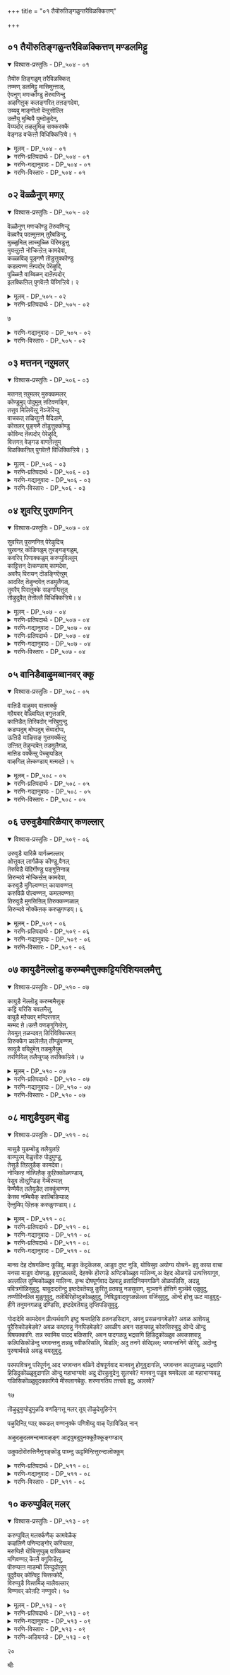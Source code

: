 +++
title = "०१ तैयॊरुतिङ्गळुन्तरैविळक्कित्तण्"

+++


## ०१ तैयॊरुतिङ्गळुन्तरैविळक्कित्तण् मण्डलमिट्टु

<details open><summary>विश्वास-प्रस्तुतिः - DP_५०४ - ०१</summary>

तैयॊरु तिङ्गळुम् तरैविळक्कित्  
तण्मण् डलमिट्टु मासिमुऩ्ऩाळ्,  
ऐयनुण् मणऱ्कॊण्डु तॆरुवणिन्दु  
अऴगिऩुक् कलङ्गरित् तऩङ्गदेवा,  
उय्यवु माङ्गॊलो वॆऩ्ऱुसॊल्लि  
उऩ्ऩैयु मुम्बियै युम्दॊऴुदेऩ्,  
वॆय्यदोर् तऴलुमिऴ् सक्करक्कै  
वेङ्गड वऱ्कॆऩ्ऩै विधिक्किऱ्ऱिये। १
</details>

<details><summary>मूलम् - DP_५०४ - ०१</summary>

तैयॊरु तिङ्गळुम् तरैविळक्कित्  
तण्मण् डलमिट्टु मासिमुऩ्ऩाळ्,  
ऐयनुण् मणऱ्कॊण्डु तॆरुवणिन्दु  
अऴगिऩुक् कलङ्गरित् तऩङ्गदेवा,  
उय्यवु माङ्गॊलो वॆऩ्ऱुसॊल्लि  
उऩ्ऩैयु मुम्बियै युम्दॊऴुदेऩ्,  
वॆय्यदोर् तऴलुमिऴ् सक्करक्कै  
वेङ्गड वऱ्कॆऩ्ऩै विधिक्किऱ्ऱिये। १
</details>

<details><summary>गरणि-प्रतिपदार्थः - DP_५०४ - ०१</summary>

तै=तै ऎम्ब, ऒरु=ऒन्दु, तिङ्गळुम्=तिङ्गळु पूर्तियागि, तरै=नॆलवन्नु, विळक्कि=शुद्धिमाडि, तण्=तम्पाद मण्डलम्=मण्डलवन्नु, इट्टु=माडि, माशि=माशि तिङ्गळ, मुन्=मॊदल, नाळ्=दिन, ऐय=सॊगसाद, नुण्=नुण्णगिरुव, मणल्=मरळन्नु, कॊण्डु=तॆगॆदुकॊण्डु, तॆरु=बीदियन्नु, अऴहिनुक्कू=अन्दवागिसुवुदक्कागि, अणीन्दु=चॆन्नागि, अलङ्करित्तु=अलङ्करिसि, अनङ्गदेवा=कामदेवने, उय्यवुम्=उज्जीविसुवुदक्कॆ, आम् कोलो=हौदल्लवे, ऎन्ऱु=ऎन्दु, शॊल्लि=हेळिकॊण्डु, उन्नैयुम्=निन्नन्नू, उम्बियैयुम्=तम्मनन्नू, तॊऴुदेन्=नमस्करिसुत्तेनॆ, वॆय्यदु=क्रूरवाद\(तीक्ष्णवाद\), तऴल्=कॆण्डवन्नु, उमिऴ्=उगुळुव, ओर्=अद्वितीयवाद, शक्करम्=चक्रायुधद, कै=कैयवनाद, वेङ्गडवऱ् क्कू=वॆङ्कटाचलपतिगॆ, ऎन्नै=नन्नन्नु, विदिक्किट्रे=निश्चयिसलारॆया?
</details>

<details><summary>गरणि-गद्यानुवादः - DP_५०४ - ०१</summary>

तै तिङ्गळु पूर्तियागि नॆलवन्नु शुद्धिपडिसि, तम्पाद मण्डलवन्नु माडि माशि तिङ्गळ मॊदलदिन सॊगसाद नुण्णनॆय मरळन्नु उपयोगिसि, बीदियन्नु अन्दवागिसुवुदक्कागि चॆन्नागि अलङ्करिसुवुदु कामदेवने, उज्जीविसुवुदक्कॆ हौदल्लवे? ऎन्दु हेळिकॊण्डु निन्नन्नू निन्न तम्मनन्नू नमस्करिसुत्तिद्देवॆ. तीक्ष्णवाद कॆण्डवन्नुगुळुव अद्वितीयवाद चक्रायुधद कैयवनाद वॆङ्कटाचलपतिगॆ नन्नन्नु गॊत्तुमाडलारॆया?\(१\)
</details>

<details><summary>गरणि-विस्तारः - DP_५०४ - ०१</summary>

तमिळरु वर्षद हन्नॆरडु तिङ्गळुगळन्नु सौरमानद रीतियल्लि लॆक्क माडुत्तारॆ. सौरमान ऎन्दरॆ सूर्यन गतियन्नु अनुसरिसि ऎणिकॆ माडुवुदु.

५

सूर्यनु ऒन्दु नक्षत्रद जॊतॆयल्लि ऒन्दु दिन उदयिसुत्तानॆ, ऎन्नोण. सूर्यन गतिगू नक्षत्रद गतिगू व्यत्यासविदॆ. मरुदिन, आ नक्षत्रवु सूर्यनिगिन्तलू नाल्कुनिमिषगळु बेगले उदयिसुत्तदॆ. हीगॆ, सूर्यनु चलिसुव मूवत्तु दिनगळल्लि ऎरडु नक्षत्रगळु सूर्यनन्नु बिट्टु मुन्दक्कॆ होगिरुत्तवॆ. अल्लदॆ, मूरनॆय नक्षत्रद ऒन्दुपाद \(ऎन्दरॆ अदु सूर्यनन्नु अतिक्रमिसुव ऒट्टु कालद नाल्कनॆय ऒन्दु भाग\) सूर्यनिगिन्तलू मुन्दक्कॆ चलिसिरुत्तदॆ. ज्योति श्शास्त्रद रीतियल्लि अश्विनि, भरणि मुन्ताद इप्पत्तेळु नक्षत्रगळु चलिसुव ऒट्टुकाल ऒन्दु वर्षवागुत्तदॆ. इदु सूर्यन गतियल्लि हन्नॆरडु तिङ्गळु. ऒन्दु उदाहरणॆयन्नु तॆगॆदुकॊळ्ळोण. ऒन्दु दिन सूर्यनू अश्विनी नक्षत्रवू जॊतॆजॊतॆयल्लि हुट्टुत्तवॆ. अदन्नु मेष सङ्क्रमण ऎन्नुत्तारॆ. अन्दिनिन्द मूवत्तु दिनगळ बळिक नोडिदरॆ, अश्विनि,भरणि नक्षत्रगळु सूर्यनन्नु दाटि होगिरुत्तवॆ; ऎन्दरॆ, सूर्यनिगिन्त मुञ्चॆये उदयिसिबिडुत्तवॆ. कृत्तिकानक्षत्रदल्लू ऒन्दु पाददष्टु काल कळॆदुहोगिरुत्तदॆ. इष्टू मेषमास. अदर मरुदिन सूर्यनू कृत्तिका नक्षत्रद ऎरडनॆय पादवू जॊतॆजॊतॆयागि हुट्टुत्तवॆ. अदु वृषभसङ्क्रमण. हीगॆ, हन्नॆरडु सौर सङ्क्रमणगळन्नू, तिङ्गळुगळन्नू लॆक्कमाडि पञ्चाङ्गदल्लि बरॆदिरुत्तारॆ. सौरमानद तिङ्गळुगळु मेष,वृषभ, मिथुन,कर्काटक, सिंह,कन्या,तुला, वॄश्विक, धनुस्सु, मकर,कुम्भ, मीन. ऒन्दॊन्दर मॊदलनॆय दिनदल्लि सङ्क्रमण.

चन्द्रन गतियन्नु अनुसरिसि चन्द्रमानद हन्नॆरडु तिङ्गळन्नु लॆक्क माडुत्तारॆ. ऒन्दु अमावास्यॆयिन्द मत्तॊन्दु अमावास्यॆय नडुवण काल\(पाड्यदिन्द अमावास्यॆ पूर्ति\) वन्नु ऒन्दु चान्द्रमान तिङ्गळु ऎन्नुत्तारॆ. तमिळरु गणिसुव सौरमानद तिङ्गळुगळ मत्तु चान्द्रमानद तिङ्गळुगळ हॆसरुगळन्नु इल्लि कॊट्टिदॆ- चित्तिरै-चैत्र, वैगाशि-वाशाख, आनि-ज्येष्ट्ःअ, आडि-आषाढ, आवणि-श्रावणि, पुरट्टाशि-भाद्रपद, ऐप्पिशि-आश्वयुज, कार्तिहै-कार्तिक, मार्हऴि-मार्गशिर, तै-पुष्य, माशि-माघ, पङ्गुनि-फाल्गुण. चान्द्रमानद तिङ्गळु मूवत्तु दिनगळिगिन्त कडिमॆ. हीगॆ, चान्द्रमान सौरमानक्कॆ व्यत्यास बरुत्तदॆ. मूरुवर्षक्कॆ ऒन्दु सल बरुव चान्द्रमानद अधिकमासदिन्द ऎरडन्नू सरिसममाडिकॊळ्ळुत्तारॆ. याव चान्द्रमानद तिङ्गळल्लि सङ्क्रमण बरुवदिल्लवो अदे अधिकमास.

मार्हऴि मासदल्लि पूर्तियागि, गोदादेवियू अवळ गॆळतियरू सेरि कृष्णव्रतवन्नु आचरिसिदरु. कृष्णनन्नु पतियागि पडॆयबेकु ऎम्ब अवळ कोरिकॆ ईडेरलिल्ल. तानु बेरॆ एनु माडिदरॆ, तनगॆ तन्न मनोरथ कैगूडुवुदु ऎन्दु योचिसिदळु. मनस्सिगॆ हॊळॆयितु कामदेवनन्नु ऒलिसिकॊण्डरॆ अदु साध्य ऎन्दु. कामदेवनु बेर्पट्टिरुव सतिपतियरन्नु ऒन्दुगूडिसुअनु. अवनन्नु ऒलिसिकॊळ्ळुवुदक्कागि, तै मासवॆल्ल

६

मनॆय अङ्गळवन्नु चॊक्कटवागि गुडिसि, सारिसि, ऒन्दु दुण्डनॆय गद्दुगॆयन्नु सिद्धपडिसि, आकर्षकवागि ऒळ्ळॆय रङ्गोलियन्नु इट्टु, सेवॆ माडि तन्न इष्टार्थवन्नु पूअरैसॆन्दु कामदेवनन्नु प्रार्थिसुत्ताळॆ- कामदेवने, निनगू निन्न तम्मनिगू तै तिङ्गळु पूर्तियागि श्रद्धॆयिन्द सेवॆ माडिद्देनॆ. नीनु प्रसन्ननागलारॆया? नन्न प्राणकान्तनाद वॆङ्कटाचलपतिगॆ नन्नन्नु निश्चयिसलारॆया?

“निन्नन्नू, निन्न तम्मनन्नू”-ऎम्बुदरल्लि कामदेवनिगॆ तम्मनागि अवनन्नु ऎडॆबिडदॆ, कामदेवन सत्कार्यगळल्लि ईडुपडुववनु यारिरबहुदु ऎम्बुदु स्वल्प सन्दिग्धवागिदॆ. महनीयरॊब्बर विवरणॆयन्तॆ “कामन तम्म शाम” ऎन्दिदॆ. श्रीकृष्णनिगॆ ऎण्टु मन्दि पट्टमहिषियरु. हिरियवळाद रुक्मिणियल्लि जनिसिदवनु प्रद्युम्ननॆम्बवनु. महेश्वरन फालनेत्रदिन्द भस्मवागि “अनङ्ग”नागिद्द कामदेवनु, प्रद्युम्ननागि जनिसिदनु ऎम्ब विवरणॆ इदॆ. कृष्णन मत्तॊब्ब पट्टमहिषियाद जाम्बवतियल्लि जनिसिदवनु साम्बनु. “इवनन्नु “शाम” ऎन्नबहुदु अथवा बेरॆ एनादरू विवरणॆयिदॆये ऎन्दु कण्डुकॊळ्ळुवुदु ऒळितु ऎन्निसुत्तदॆ.
</details>

## ०२ वॆळ्ळैनुण् मणऱ्

<details open><summary>विश्वास-प्रस्तुतिः - DP_५०५ - ०२</summary>

वॆळ्ळैनुण् मणऱ्कॊण्डु तॆरुवणिन्दु  
वॆळ्वरैप् पदऩ्मुऩ्ऩम् तुऱैबडिन्दु,  
मुळ्ळुमिल् लाच्चुळ्ळि यॆरिमडुत्तु  
मुयऩ्ऱुऩ्ऩै नोऱ्किऩ्ऱेऩ् कामदेवा,  
कळ्ळविऴ् पूङ्गणै तॊडुत्तुक्कॊण्डु  
कडल्वण्ण ऩॆऩ्पदोर् पेरॆऴुदि,  
पुळ्ळिऩै वाय्बिळन् दाऩॆऩ्पदोर्  
इलक्किऩिल् पुगवॆऩ्ऩै यॆय्गिऱ्ऱिये। २
</details>

<details><summary>मूलम् - DP_५०५ - ०२</summary>

वॆळ्ळैनुण् मणऱ्कॊण्डु तॆरुवणिन्दु  
वॆळ्वरैप् पदऩ्मुऩ्ऩम् तुऱैबडिन्दु,  
मुळ्ळुमिल् लाच्चुळ्ळि यॆरिमडुत्तु  
मुयऩ्ऱुऩ्ऩै नोऱ्किऩ्ऱेऩ् कामदेवा,  
कळ्ळविऴ् पूङ्गणै तॊडुत्तुक्कॊण्डु  
कडल्वण्ण ऩॆऩ्पदोर् पेरॆऴुदि,  
पुळ्ळिऩै वाय्बिळन् दाऩॆऩ्पदोर्  
इलक्किऩिल् पुगवॆऩ्ऩै यॆय्गिऱ्ऱिये। २
</details>

<details><summary>गरणि-प्रतिपदार्थः - DP_५०५ - ०२</summary>

वॆळ्ळै=बॆळ्ळगिरुव, नुण्=नुण्णगिरुव, मणल्=मरळन्नु, कॊण्डु=तॆगॆदुकॊण्डु, तॆरु=बीदियन्नु \(अङ्गळवन्नु\) अणिन्दु=अलङ्करिसि, वॆळ् वरैप्पदन्=पूर्वदिगन्तदल्लि बॆळकु काणुवुदक्कॆ, मुन्नम्=मुञ्चॆये, तुऱै=तॊरॆयल्लि, पडिन्दु=मुळुगि, मुळ्ळुम्=मुळ्ळु मॊदलाद याव कण्टकवू, इल्ला=इल्लद, शुळ्ळि=सौदॆय सण्ण् अतुण्डुगळन्नु, ऎरिमडित्तु=उरिसि, मुयन्ऱु=इतर प्रयत्नगळन्नु नडसि

उन्नै=निन्न, नोऱ् किन्ऱेन्=उपासनॆयन्नु\(व्रतवन्नु\)माडुत्तेनॆ, कामदेवा=कामदेवने, कळ्=मधुवन्नु, अविऴ्=सुरिसुत्तिरुव, पू=हूविन, कणै=बाणगळन्नु, तॊडुत्तु क्कॊण्डु=बिल्लिगॆ एरिसिकॊण्डु, कडल् वण्णन्=कडल् वण्ण\(कृष्ण\)ऎन्पदु=ऎम्ब, ओर्=ऒन्दु, पेर्-हॆसरन्नु, ऎऴुदि=\(अदर मेलॆ\) बरॆदु, पुळ्ळिनै=पक्षिय, वाय्=बायन्नु, पिळन्दान्=सीळिदवनु, ऎन्पदु=ऎम्ब, ओर्=ऒन्दु, इलक्किनिल्=गुरियल्लि\(लक्ष्यदल्लि\) पुह=होगिसुवन्तॆ, ऎन्नै=नन्नन्नु, एय् किट्रिये=सेरिसलारॆया?
</details>

७

<details><summary>गरणि-गद्यानुवादः - DP_५०५ - ०२</summary>

कामदेवने, नुण्णगॆ बॆळ्ळगिरुव मरळन्नु तॆगॆदुकॊण्डु बीदि\(अङ्गळ\)यन्नु अलङ्करिसि, पूर्वदिगन्तदल्लि बॆळकु हरियुवुदक्कॆ मुञ्चॆये तॊरॆयल्लि मिन्दु, याव बगॆय कण्टकवू इल्लद सौदॆ पुळ्ळिगळन्नु उरिसि, इतर प्रयत्नगळन्नुनडसि, निन्न उपासनॆयन्नु \(व्रतवन्नु\) माडुत्तेनॆ. मधुवन्नु सूसुत्तिरुव हूविन बाणगळन्नु बिल्लिगॆ एरिसि, “कडल् वण”ऎम्ब ऒन्दु हॆसरन्नु बरॆदु, पक्षिय बायन्नु सीळिदवनु ऎम्ब ऒन्दु गुरियल्लि हॊगिसुवन्तॆ नन्नन्नु सेरिसलारॆया?\(२\)
</details>

<details><summary>गरणि-विस्तारः - DP_५०५ - ०२</summary>

मार्गशिर मासदल्लि कृष्णव्रतवन्नु कन्यॆयरॆल्ल ऒट्टुगूडि नडसिदरु. ऒडनॆये अदरिन्द फल बरलिल्ल. गोदादेविगादरो कृष्णनल्लि व्यामोह हेळतीरदष्टु\! ऎन्दिगॆ तानु अवनन्नु सेरुवॆनो ऎष्टु बेग अवनवळागुवॆनो ऎम्ब आतुर अवळिगॆ. अदक्कागि योचिसिदळु. मनस्सिगॆ बन्तु, कामदेवनन्नु ऒलिसिकॊण्डरॆ, अवनु तन्न नल्ल\(कृष्ण\)नल्लि कामप्रचोदनॆगॊळिसि, तन्नन्नु मदुवॆयागुवन्तॆ माडुवनु ऎन्दु. आद्दरिन्द, पुष्यमासवॆल्ल कामदेवन उपासनॆ माडिदळु. अङ्गळवन्नु चॊक्कटवागि गुडिसि,सारिसि, मण्डल माडि,अन्दवागि रङ्गोलियिट्टु, बॆळकु हरियुवुदक्कॆ मुञ्चॆये तॊरॆयल्लि मिन्दु निष्ठॆयिन्द समित्तुगळन्नु उरिसि, बॆङ्किमाडि, कामदेवनन्नु आह्वानिसि, अवनु प्रसन्ननागुवन्तॆ उपासनॆ नडसिदळु. इन्नू याव याव रीतियल्लि अवनन्नु तणिसबेको हागॆला प्रयत्निसिदळु.

गोदादेवि कामदेवनन्नु बेडुत्ताळॆ- “कामदेवा, नीनुमधुवन्नु उक्कि हरिसुव निन्न पुष्पबाणवन्नु बिल्लिगॆ एरिसु, ऒन्दु हॆसरन्नु कुरितु अभिमन्त्रिसि, लक्ष्यवन्नु निर्धरिसि बाणवन्नु बिट्टॆयॆन्दरॆ, अदु आ लक्ष्यवन्नु तप्पदॆ प्रवेशिसुवुदु. अवनल्लि कामप्रचोदनॆ आगिये आगुवुदु. नन्नन्नुनिन्न बिल्लिगॆ अम्बन्नागिसु. “कडल् वण्ण”नन्नु सेरबेकु ऎन्दु अभिमन्त्रिसु. “पक्षिय बायन्नु सीळिदवनु” ऎम्ब लक्ष्यक्कॆ गुरियिट्टु हॊडॆदु नन्नन्नु अवनल्लिगॆ सेरिसलारॆया?”

८

भारत नारिय प्राचीन संस्कृतियन्नु इल्लि उदाहरिसलागिदॆ.अवळु तन्न पतिय हॆसरन्नु इतरर मुन्दॆ हेळलु नाचुत्ताळोऎ. सन्दर्भवरितु अदन्नुपरोक्षवागि अर्थगर्भितवागि हेळुत्ताळॆ. हेललेबेकागि बन्दाग देवरन्तॆ मर्यादॆयिन्द अदन्नु सूचिसुत्ताळॆ. गोदादेवि तन्न भाविपतिय हॆसरन्नु कामदेवन मुन्दॆ हेळुवुदन्नु नोडि- “कडल् वण्ण” पक्षिय बायिसीळिदवनु”. मॊदल् अहॆसरु अनुमान तन्दरॆ, ऎरडनॆयदु अदन्नु परिहरिसुवुदु.
</details>

## ०३ मत्तनन् नऱुमलर्

<details open><summary>विश्वास-प्रस्तुतिः - DP_५०६ - ०३</summary>

मत्तनऩ् ऩऱुमलर् मुरुक्कमलर्  
कॊण्डुमुप् पोदुमुऩ् ऩटिवणङ्गि,  
तत्तुव मिलियॆऩ्ऱु नॆञ्जॆरिन्दु  
वाचकत् तऴित्तुऩ्ऩै वैदिडामे,  
कॊत्तलर् पूङ्गणै तॊडुत्तुक्कॊण्डु  
कोविन्द ऩॆऩ्पदोर् पेरेऴुदि,  
वित्तगऩ् वेङ्गड वाणऩॆऩ्ऩुम्  
विळक्किऩिल् पुगवॆऩ्ऩै विधिक्किऱ्ऱिये। ३
</details>

<details><summary>मूलम् - DP_५०६ - ०३</summary>

मत्तनऩ् ऩऱुमलर् मुरुक्कमलर्  
कॊण्डुमुप् पोदुमुऩ् ऩटिवणङ्गि,  
तत्तुव मिलियॆऩ्ऱु नॆञ्जॆरिन्दु  
वाचकत् तऴित्तुऩ्ऩै वैदिडामे,  
कॊत्तलर् पूङ्गणै तॊडुत्तुक्कॊण्डु  
कोविन्द ऩॆऩ्पदोर् पेरेऴुदि,  
वित्तगऩ् वेङ्गड वाणऩॆऩ्ऩुम्  
विळक्किऩिल् पुगवॆऩ्ऩै विधिक्किऱ्ऱिये। ३
</details>

<details><summary>गरणि-प्रतिपदार्थः - DP_५०६ - ०३</summary>

नल्=उत्तमवाद, नऱु=परिमळद, मत्तमल=उम्मत्तिय हूअन्नू, मुरुक्कमलर्=मुत्तुगद हूवन्नू, कॊण्डु=तॆगॆदुकॊण्डु, मुप्पोदुम्=मूरु वेळॆयू, उन्=निन्न, अडि=पादगळिगॆ, वणङ्गि=नमस्करिसि, तत्तुवम्=सहज सद्गुणगळु, इलि=इल्लदवनु, ऎन्ऱु=ऎन्दु, नॆजु=मनस्सिनल्लि, ऎरिन्दु=किच्चुपट्टु, वाचकत्तु=मातिनिन्द, अऴित्तु=\(निन्न गौरववन्नु\)हाळुमाडि, उन्नै=निन्नन्नु, वैदिडामे=बैदिडदन्तॆ, कॊत्तु=गॊञ्चलागि, अलर्=अरळुव, पू=हूविन, कणै=बाणवन्नु, तॊडुत्तुक्कॊण्डु=बिल्लिगॆ तॊडिसिकॊण्डु, कोविन्दन्=गोविन्द, ऎन्पदु=ऎम्ब,ओर्=ऒन्दु, पेर्=हॆसरन्नु, ऎऴुदि=बरॆदु, वित्तकन्=विस्मयकारियाद, वेङ्गडम्=बॆङ्कटाद्रियल्लि, वाणन्=नॆलॆसिदवनु, ऎन्नुम्=ऎम्ब, विळक्किनिल्=ज्योतियल्लि, पुह=प्रवेशिसुवन्तॆ, ऎन्नै=नन्नन्नु, विदिक्किट्रिये=निश्चयिसलारॆया?
</details>

<details><summary>गरणि-गद्यानुवादः - DP_५०६ - ०३</summary>

उत्तमवाद परिमळद उम्मत्ति हूवन्नू, मुत्तुगद हूवन्नू तॆगॆदुकॊण्डु बन्दु मूरुवेळॆयू निन्नडिगळीगॆ नमस्करिसि, सहज सद्गुणगळिल्लदवनु ऎन्दु मनस्सिनल्लिकिच्चुपट्टु मातिनिन्द, निन्न गौरववन्नु कळॆयुवन्तॆ निन्नन्नु बैदिडदन्तॆ गॊञ्चलु गॊञ्चलागि अरळुव हूविन बाणवन्नु बिल्लिगॆ तॊडिसि, गोविन्द ऎम्ब ऒन्दु हॆसरन्नु बरॆदु, विस्मयकारियाद वॆङ्कटगिरियल्लि नॆलॆसिरुववनु ऎम्ब
</details>

<details><summary>गरणि-विस्तारः - DP_५०६ - ०३</summary>

९

ज्योतियल्लि प्रवेशिसुवन्तॆ नन्नन्नु निश्चयिसलारॆया?\(३\)

सॊगसाद तिळि हळदि बण्ण मत्तु तरुव परिमळवुळ्ळद्दु उम्मत्ति हू. केसरि बण्णद्दागि, मरवन्नु मुच्चुवन्तॆ तुम्बिकॊण्डु आकर्षकवागिरुव निर्गन्ध कुसुम मुत्तुगद हू. वसन्त ऋतुविनल्लि काडिनल्लि ऎल्लॆल्लू विजृम्भिसि, अलङ्करिसिरुवुवु ई हूगळु. बण्ण मत्तु वासनॆगळिन्द कूडिद ई हूगळन्नु कामदेवनिगॆ अर्पिसुवुदक्कॆन्दु गोदादेवि शेखरिसिदळु. मुञ्जानॆ, मुच्चञ्जॆ मत्तु नडुहगलु- हीगॆ दिनदल्लि मूरुहॊत्तु अवनन्नु पूजिसि, नमस्करिसिदळु. इदरिन्द अवळिगॆ इष्टार्थ फलिसुवुदो इल्लवो ऎम्ब अनुमान बन्तु.

गोदादेवि कामदेवनन्नु उद्देशिसि हेळुत्ताळॆ- कामदेवा, निनगॆ नानु बहळ निष्ठॆयिन्द कट्टुनिट्टाद सेवॆ नडसिद्देनॆ. इदरिन्द ननगॆ फल बरदिद्दरॆ, नीनु सहज सद्गुणवन्तनल्लवॆन्दु कडु नॊन्दुकॊळ्ळुत्तेनॆ. मनस्सु कॆडुवुदरिन्द नन्न मातू कॆडबहुदु. निन्न गौरवक्कॆ कळङ्क तरुव मातुगळन्नाडि निन्नन्नु नानु मनस्वि बैदुबिडबहुदु. अष्टक्कॆल्ला नीनु अवकाशकॊडबेड. ऒळ्ळॆय गॊञ्चलु हूगळन्नु आरिसिको. अदन्नु बाणवागि माडिकॊण्डु निन्न बिल्लिगॆ तॊडिसु. “गोविन्द”ऎम्ब हॆसरिनिन्द अदन्नु अभिमन्त्रिसु. बाणवन्नु वॆङ्कटाचलद मेलॆ नॆलसिरुववनिगॆ गुरियिडु. ज्योतिस्वरूपनाद अवनन्नु नानु सेरुवन्तॆ माडिकॊडलारॆया?

मन्मथनिगॆ “पुष्पबाण”ऎन्दु हॆसरिदॆ. तन्न हूविन बाणवन्नु यार हृदयक्कॆ प्रयोगिसुवनो अवनन्नु प्रेमोत्तनन्नागि माडुत्तानॆ. वॆङ्कटाचलपतिगॆ गोदादेवियल्लि प्रेमवन्नु हुट्टिसबेकॆम्बुदे मन्मथन कॆलसवागबेकु. इदन्नु गोदादेवि कामदेवनल्लि बेडिकॊळ्ळुवुदु.
</details>

## ०४ शुवरिऱ् पुराणनिन्

<details open><summary>विश्वास-प्रस्तुतिः - DP_५०७ - ०४</summary>

सुवरिल् पुराणनिऩ् पेरेऴुदिच्  
चुऱवनऱ् कॊडिगळुम् तुरङ्गङ्गळुम्,  
कवरिप् पिणाक्कळुम् करुप्पुविल्लुम्  
काट्टित्तन् देऩ्कण्डाय् कामदेवा,  
अवरैप् पिरायन् दॊडङ्गिऎऩ्ऱुम्  
आदरित् तॆऴुन्दवॆऩ् तडमुलैगळ्,  
तुवरैप् पिराऩुक्के सङ्गऱ्पित्तुत्  
तॊऴुदुवैत् तेऩॊल्लै विधिक्किऱ्ऱिये। ४
</details>

<details><summary>मूलम् - DP_५०७ - ०४</summary>

सुवरिल् पुराणनिऩ् पेरेऴुदिच्  
चुऱवनऱ् कॊडिगळुम् तुरङ्गङ्गळुम्,  
कवरिप् पिणाक्कळुम् करुप्पुविल्लुम्  
काट्टित्तन् देऩ्कण्डाय् कामदेवा,  
अवरैप् पिरायन् दॊडङ्गिऎऩ्ऱुम्  
आदरित् तॆऴुन्दवॆऩ् तडमुलैगळ्,  
तुवरैप् पिराऩुक्के सङ्गऱ्पित्तुत्  
तॊऴुदुवैत् तेऩॊल्लै विधिक्किऱ्ऱिये। ४
</details>

<details><summary>गरणि-प्रतिपदार्थः - DP_५०७ - ०४</summary>

पुराण=देवरन्थवने, शुवरिल्=गोडॆय मेलॆ, निन्=निन्न, पेर्=हॆसरन्नु, ऎऴुदि=बरॆदु, शुऱवम्=मीनिन, नल्=उत्तमवाद, कॊडिक्कळुम्=ध्वजगळन्नू, कवरि=चामरगळ, पिणाक्कळुम्=हॆण्णुगळन्नू, करुम्बु=कब्बिन, विल्लुम्=बिल्लन्नू
</details>

<details><summary>गरणि-गद्यानुवादः - DP_५०७ - ०४</summary>

१०
</details>

<details><summary>गरणि-प्रतिपदार्थः - DP_५०७ - ०४</summary>

काट्टि=तोरिसि, रन्देन्=कॊट्टिद्देनॆ, कण्डाय्=कण्डॆया, कामदेवा=कामदेवने, अवरप्पिरायम्=ऎळॆय प्रायवु, तॊडङ्गि=तॊडगि\(प्रारम्भिसि\), ऎन्ऱुम्=यावागलू, आदरित्तु= आशिसि, ऎऴुन्द=मूडिबन्द, ऎन्=नन्न, तडम्=दॊड्ड \(उब्बिकॊण्ड\), मुलैहळ्=मॊलॆगळु, तुवरै=द्वारकॆय, पिरानुक्कॆ=ऒडॆयनिगे\(ऎन्दु\), शङ्कऱ् प्पित्तु=सङ्कल्पिसि, तॊऴुदु वैत्तेन्=निनगॆ प्रणामगळन्नु सल्लिसिद्देनॆ, ऒल्लै=\(नीनु\)बहुबेग, विदिक्किट्रिये=\(नन्नन्नु\) कूडिसलारॆया?
</details>

<details><summary>गरणि-गद्यानुवादः - DP_५०७ - ०४</summary>

देवरन्थवने, गोडॆय मेलॆ निन्न हॆसरन्नु बरॆदु, मीनिन उत्तमवाद ध्वजगळन्नू, कुदुरॆगळन्नू चामरद हॆण्णुगळन्नू कब्बिन बिल्लन्नू तोरिसिकॊट्टिद्देनॆ, काणॆया कामदेव\! \(ननगॆ\) ऎळॆय प्रायवु तॊडगि, सदा आशॆयिन्द मूडिबन्द नन्न उब्बिद मॊलॆगळु द्वारकॆय ऒडॆयनिगे ऎन्दु सङ्कल्पिसि निन्न सेवॆ सल्लिसिद्देवॆ. नीनु बहुबेग नन्नन्नु कूडिसलारॆया? \(४\)
</details>

<details><summary>गरणि-विस्तारः - DP_५०७ - ०४</summary>

मूर्तिपूजॆगॆ इरुव महत्ववेनॆम्बुदन्नु इल्लि सूचिसलागिदॆ. याव इष्टदैववन्नु उपासनॆ माडुत्तेवॆयो आ दैवक्कॆ सम्बन्धिसिद ऎल्ल सलकरणॆगळन्नू मॊदलु हॊन्दिसिकॊळ्ळबेकु. ऎल्लवू सिद्धवाद बळिक पूजॆय उद्देशवेनॆन्दु सङ्कल्प माडबेकु. आ सङ्कल्प सिद्धिगागिये श्रद्धॆयिन्द पूजॆयन्नु नडसबेकु. हीगॆ माडुवुदु काया वाचा मनसा पूजॆ.

गोदादेवि हेळुत्ताळॆ- कामदेवा नीनु इतररिगॆ उपकार माडुवुदरल्लिये निरतनागिरुववनु. पुराण पुरुषनाद देवरन्थवनु. नीनु “अनङ्ग” देवनल्लवे? निन्न रूपवन्नु आकारवन्नू नानु तिळियलारॆ. निन्न पूजॆयन्नु माडबेकॆम्ब आशॆयिन्द शुद्धवाद बिळिय गोडॆय मेलॆ अन्दवागि निन्न हॆसरन्नु बरॆदिद्देनॆ. निन्नन्नु सदा नन्न कण्मनगळ मुन्दॆ इट्टुकॊण्डिरुवुदक्कागि. नीनु मीनकेस्तन. सुन्दरवाद मीनिन आकृतिगळुळ्ळ ध्वजगळन्नु चित्ररूपदल्लि सिद्धपडिसिद्देनॆ. निन्न रथक्कॆन्दु कुदुरॆगळन्नु चित्ररूपदल्लि सिद्धपडिसिद्देनॆ. निनगॆ ऊळिग माडलु, चामर बीसलु हॆण्णुगळन्नु हागॆये सिद्धपडिसिद्देनॆ. नीनु इक्षुचापनु. आद्दरिन्द, ऒळ्ळॆय कब्बिन जल्लॆयन्नु निन्न बिल्लिगागि सिद्धपडिसिद्देनॆ. हीगॆल्ला, निन्न सेवॆगॆ तॊडगुव मुञ्चॆ, अणिमाडिकॊण्डिद्देनॆ. नन्न ई ऎळॆय प्रायक्कॆ तक्कन्तॆ आशॆयिन्द उब्बि मूडुत्तिरुव नन्न मॊलॆगळन्नु द्वारकाधीशनाद श्रीकृष्णनिगे अर्पितवॆन्दु सङ्कल्प माडिद्देनॆ. हीगॆल्ला नडसि, ईघ निन्न सेवॆयल्लि तॊडगिद्देनॆ.नन्न सेवॆयिन्द प्रसन्ननागि, बेग नन्न पतिदेवनॊडनॆ नन्नन्नु सेरिसिबिडु, ऎन्दु प्रार्थिसुत्तेनॆ.

प्राय अङ्कुरिसुवाग स्त्रीसहजवाद कॆलवु शारीरिक व्यत्यासगळु उण्टागुत्तवॆ. अवुगळल्लि तटक्कनॆ गोचरवागुवुदु ऎदॆ उब्बुविकॆ. कामद अङ्कुर अदरॊन्दिगॆ प्रारम्भवागुवुदु. क्रमक्रमवागि, इन्द्रियचापल्यक्कॆ देह तवकपडुवुदु प्रायद परिणामवे. तन्न पतियन्नु

११

कण्डुकॊळ्ळबेकु, बेग अवनॊन्दिगॆ कूडिकॊळ्ळबेकु ऎम्ब आशॆयू क्रमक्रमवागि हॆच्चुत्त होगुत्तदॆ. गोदादेवि तन्न यौवनाङ्कुरवन्नु कण्डुकॊण्ड कूडले, तन्न सङ्कल्पित पतिदेवनाद श्रीकृष्णनॊन्दिगॆ तन्नन्नु बेग सेरिसिबिडॆन्दु, आशॆगॆ अधिदेवतॆयाद कामदेवनन्नु अङ्गलाचि बेडुत्ताळॆ.
</details>

## ०५ वानिडैवाऴुमव्वानवर् क्कू

<details open><summary>विश्वास-प्रस्तुतिः - DP_५०८ - ०५</summary>

वाऩिडै वाऴुमव् वाऩवर्क्कु  
मऱैयवर् वेळ्वियिल् वगुत्तअवि,  
काऩिडैत् तिरिवदोर् नरिबुगुन्दु  
कडप्पदुम् मोप्पदुम् सॆय्वदॊप्प,  
ऊऩिडै याऴिसङ् गुत्तमर्क्कॆऩ्ऱु  
उऩ्ऩित् तॆऴुन्दवॆऩ् तडमुलैगळ्,  
माऩिड वर्क्कॆऩ्ऱु पेच्चुप्पडिल्  
वाऴगिल् लेऩ्कण्डाय् मऩ्मदऩे। ५
</details>

<details><summary>मूलम् - DP_५०८ - ०५</summary>

वाऩिडै वाऴुमव् वाऩवर्क्कु  
मऱैयवर् वेळ्वियिल् वगुत्तअवि,  
काऩिडैत् तिरिवदोर् नरिबुगुन्दु  
कडप्पदुम् मोप्पदुम् सॆय्वदॊप्प,  
ऊऩिडै याऴिसङ् गुत्तमर्क्कॆऩ्ऱु  
उऩ्ऩित् तॆऴुन्दवॆऩ् तडमुलैगळ्,  
माऩिड वर्क्कॆऩ्ऱु पेच्चुप्पडिल्  
वाऴगिल् लेऩ्कण्डाय् मऩ्मदऩे। ५
</details>

<details><summary>गरणि-प्रतिपदार्थः - DP_५०८ - ०५</summary>

वानिडै=स्वर्गदल्लि, वाऴुम्=बाळुव, अवानवर् क्कू=आ देवतॆगळिगॆ, मऱैयवर्=ब्राह्मणरु, वेळ्वियिल्=यज्ञयागादिगळल्लि, वहुत्त=अर्पिसिद, अवि=हविस्सन्नु, कानिडै=काडिनल्लि,तिरिवदु=तिरियुव, ओर्=ऒन्दु, नरि=नरियु, पुहुन्दु=नुग्गि, कडप्पदुम्=दाटूवुदू\(तुळियुवुदू\), मोफ्पदुम्=मूसुवुदू, शॆय्वदु=\(मुन्तादुवन्नु माडि\) कॆडिसुवुदु, ऒप्प=\(इवक्कॆ\)समनागि, ऊनिडै=\(दिव्य\)देहदल्लि, आऴि=चक्रायुधवन्नू, शङ्गु=शङ्खवनन्नू उळ्ळ, उत्तमर् क्कू=पुरुषोत्तमनिगॆ, ऎन्ऱु=ऎन्दु, उन्नित्तु=उत्साहदिन्द, ऎऴुन्द=मूडिद, ऎन्=नन्न, तडम्=उब्बिद, मुलैहळ्=मॊलॆगळु, मानिडवर् क्कू=मनुष्यनिगॆ, ऎन्ऱु=ऎम्ब, पेच्चु=मातु, पडिल्=केळिदरॆ, वाऴहिल्लेन्=\(नानु\)बदुकिरलारॆ,कण्डाय्=कण्डॆया, मन् मतने=मन्मथने
</details>

<details><summary>गरणि-गद्यानुवादः - DP_५०८ - ०५</summary>

स्वर्गदल्लि वासिसुव आ देवतॆगळिगॆ ब्राह्मणरु यज्ञयागादिगळल्लि अर्पिसुव हविस्सन्नु काडिनल्लि तिरियुव नरियॊन्दु नुग्गि दाटुवुदू, तुळियुवुदी , मूसुवुदू मुन्तादवन्नु माडि कॆडिसुव \(अपवित्रमाडुव\) हागॆ, देहदल्लि चक्रायुधवन्नू शङ्खवन्नू उळ्ळ पुरुषोत्तमगॆ ऎन्दु उत्साहदिन्द मूडिद नन्न उब्बिद मॊलॆगळु मानवनिगॆ ऎम्ब मातन्नु केळिदरॆ, नानु बदुकिरलारॆ, कण्डॆया मन्मथने.\(५\)
</details>

<details><summary>गरणि-विस्तारः - DP_५०८ - ०५</summary>

देवतॆगळ तृप्तिगागि यज्ञयागादिगळन्नु नडसुवुदु. यज्ञ नडसलु शुद्धवाद स्थळवन्नु मॊदलु गॊत्तुमाडुवुदु. अल्लि परिशुद्धवाद ब्राह्मणरु कलॆतु विधिवत्तागि यज्ञवन्नु नडसुत्तारॆ. अदर पावित्र्यवन्नु ऎल्ल विधदल्लू कापाडिकॊण्डु बरुवुदु यज्ञनडसुववर आद्य कर्तव्य. यज्ञदल्लि

१२

हविस्सन्नुप्रधान देवतॆगळिगॆ अर्पिसुत्तारॆ. अर्पिसुव हविस्सन्नू बहळ जागरूकतॆयिन्द चॊक्कवागि विधिवत्तागि कापाडुत्तारॆ. इन्थ पवित्र सन्निवेशदल्लि नरि,नायि,तोळ मुन्ताद काडिन अल्पप्राणिगळु यज्ञशालॆयॊळक्कॆ नुग्गि, हविस्सन्नु दाटि,तुळिदु, मूसि अदन्नु कॆडिसिबिट्टरॆ यज्ञवॆल्ल अपवित्रगॊळ्ळुवुदिल्लवे? व्यर्थवागुवुदिल्लवे? हागॆये, परिशुद्धवाद रीतियल्लि बॆळॆयुत्ता शङ्खचक्रधारियाद पुरुषोत्तमनिगे अर्पितवागुवुदॆम्ब भरवसॆ मत्तु उत्साहदिन्द विकासगॊळ्ळुत्तिरुव ई मॊलॆगळन्नु \(स्त्रोदेहवन्नु\) अवनिगॆ सेरिसुवुदन्नु तप्पिसि, कापुरुषनाद मानवनिगॆ सेरिसुवुदॆम्ब सुद्दि किविगॆ बिद्दरू साकु, मन्मथा, ई पवित्रदेहवन्नु कळङ्कगॊळिसिकॊळ्ळुवुदर बदलागि, बदुकिरलु बिडुवुदिल्ल, कण्डॆया\! आद्दरिन्द, नन्न बिन्नहवन्नु आदष्टु बेग नडसिकॊट्टु उपकारि ऎनिसिको-ऎन्नुत्ताळॆ, गोदादेवि
</details>

## ०६ उरुवुडैयारिळैयार् कणल्लार्

<details open><summary>विश्वास-प्रस्तुतिः - DP_५०९ - ०६</summary>

उरुवुडै यारिळै यार्गळ्नल्लार्  
ओत्तुवल् लार्गळैक् कॊण्डु,वैगल्  
तॆरुविडै यॆदिर्गॊण्डु पङ्गुऩिनाळ्  
तिरुन्दवे नोऱ्किऩ्ऱेऩ् कामदेवा,  
करुवुडै मुगिल्वण्णऩ् कायावण्णऩ्  
करुविळै पोल्वण्णऩ्, कमलवण्णत्  
तिरुवुडै मुगत्तिऩिल् तिरुक्कण्गळाल्  
तिरुन्दवे नोक्कॆऩक् करुळुगण्डय्। ६
</details>

<details><summary>मूलम् - DP_५०९ - ०६</summary>

उरुवुडै यारिळै यार्गळ्नल्लार्  
ओत्तुवल् लार्गळैक् कॊण्डु,वैगल्  
तॆरुविडै यॆदिर्गॊण्डु पङ्गुऩिनाळ्  
तिरुन्दवे नोऱ्किऩ्ऱेऩ् कामदेवा,  
करुवुडै मुगिल्वण्णऩ् कायावण्णऩ्  
करुविळै पोल्वण्णऩ्, कमलवण्णत्  
तिरुवुडै मुगत्तिऩिल् तिरुक्कण्गळाल्  
तिरुन्दवे नोक्कॆऩक् करुळुगण्डय्। ६
</details>

<details><summary>गरणि-प्रतिपदार्थः - DP_५०९ - ०६</summary>

उरु उडैयार्=रूपवुळ्ळवरु, इळैयार्हळ्=ऎळॆय प्रायदवरूम, नल्लार्=गुणवतियरु, ऒत्तुवल्लार्हळै=ऒप्पुववरन्नू, कॊण्डु=कट्टिकॊण्डु,वैकल्=दिनवॆल्ला, तॆरुविडै=दारियल्लि, ऎदिर् कॊण्डु=\(निन्नन्नु\)ऎदुरुगॊण्डु, पङ्गुनिनाळ्=फाल्गुन मासद शुभदिवसदन्दु, तिरुन्दवे=तिळिवळिकॆगागि, नोऱ् किन्ऱेन्=नोम्पियन्नु नडसुत्तेनॆ, कामदेवा=कामदेवने, करु उडै=गर्भकट्टिरुव, मुहिल् वण्णन्=मुगिलिन बण्णदवनु, काया वण्णन्=अगसॆ हूविन बण्णदवनु, करुविळै पोल्=कप्पु मोडद हागॆ, वण्णन्=बण्णवुळ्ळवनु, कमलवण्णम्=कॆन्दावरॆय बण्णदन्तॆ, तिरु=कान्तियन्नु, उडै=उळ्ळ, मुकत्तिनिल्=मुखदल्लिरुव, तिरु=दिव्यवाद, कण् हळाल्=कण्णुगळिन्द, तिरुन्दवे=अनुकूलिसुवन्तॆ, नोक्क=कटाक्षिसुवन्तॆ, ऎनक्कू=ननगॆ, अरुळ् कण्डाय्=करुणिसबेकु कण्डॆया?
</details>

<details><summary>गरणि-गद्यानुवादः - DP_५०९ - ०६</summary>

१३
</details>

<details><summary>गरणि-विस्तारः - DP_५०९ - ०६</summary>

रूपवुळ्ळवरू,यौवनवतियरू, गुणवतियरू, हितवन्तरू आदवरन्नु सेरिसिकॊण्डु दिनवॆल्ला दारियल्लि निन्नन्नु ऎदुरुगॊण्डु फाल्गुन मासद शुभदिवसदन्दु तिळिवळिकॆगागि व्रतवन्नु आचरिसुत्तेनॆ, कामदेवा. गर्भ कट्टिरुव\(कार्मुगिलिन\)मुगिलिन बण्णदवनु, अगसॆय हूविन बण्णदवनु, कप्पुमोडद बण्णदवनु कॆन्दावरॆयन्तॆ कान्तियिन्द कूडिद मुखदल्लिरुव दिव्यवाद कण्णुगळिन्द अनुकूलिसुवन्तॆ नन्नन्नु कटाक्षिसुव हागॆ ननगॆ करुणिसबेकु, कण्डॆया\! \(६\)

तन्न प्रियतमन मैबण्णवू कण्णुगळ हॊळपू, गोदादेविगॆ प्रेमद हुच्चन्नु हिडिसिरुवुदु. मैबण्णवन्नु ऎष्टॆष्टु रीतियल्लि वर्णिसिदरू तृप्तियिल्लवॆन्दो कामदेवनिगॆ तन्न प्रियतमन गुरुतु निर्दिष्टवागि तिळियबेकॆन्दो अवन बण्णवेनॆन्दु वर्णिसि हेळुवुदक्कॆ यारिगू साध्यविल्लवॆन्दु तिळिवळिकॆ कॊडुवुदक्को हेगो- अवनन्नु “गर्भकट्टिद मुगिलिन बण्णदवनु” “अगसे हूविन बण्णदवनु”, “कार्मोडद बण्णदवनु” ऎन्दु वर्णिसिद्दाळॆ. तिळिगॆम्पु,तिळिनीलि, शुद्धबिळुपु, कप्पु मिश्रितवाद कप्पु, दिव्यतेजस्सु इष्टू मिश्रवागिरुव अतिसुन्दरवाद बण्ण अवनदु\! तन्न प्रियतमन कण्णुगळन्तु कॆन्दावरॆय कान्तियुळ्ळवु; विशालवादवु; दिव्य सॊबगिनिन्द कूडिदवु- कृपापूर्णवादवु.

गोदादेवि इल्लि कामदेवनल्लि मनवि माडिकॊळ्ळुवुदेनु? तन्न प्रियतमनु अवन प्रेमकटाक्षवन्नु तन्न कडॆगॆ हॊरळिसुवन्तॆ माडि, कृपॆ माडु ऎन्दु. हागॆ माडबल्ल समर्थनु कामदेवनॊब्बने. आद्दरिन्दले, अवनल्लि ई मनवि.

“फाल्गुन मासदल्लि शुभदिवसदन्दु रूफ,गुण,सॊबगु, नडतॆगळन्नुळ्ळ युवतिय जॊतॆयल्लि बन्दु दारियल्लि निन्नन्नु ऎदुरुगॊण्डु दिनवॆल्ला निन्न व्रतवन्नाचरिसुत्तेनॆ- तिळिवळिकॆगागि” ऎन्नुत्ताळॆ गोदादेवि. इन्थ सुन्दर मोहक परिवारदॊन्दिगॆ कामदेवन व्रत माडुवुदन्तु अर्थगर्भित. आदरॆ अल्लिय “तिळिवळिकॆ” यावुदिरबहुदु? कामजनकनल्लि तानु हेगॆ नडॆदुकॊण्डु अवनन्नु तन्नवनन्नागि ऒलिसिकॊळ्ळबेकॆम्ब तिळिवळिकॆयो?
</details>

## ०७ कायुडैनॆल्लोडु करुम्बमैत्तुक्कट्टियरिशियवलमैत्तु

<details open><summary>विश्वास-प्रस्तुतिः - DP_५१० - ०७</summary>

कायुडै नॆल्लॊडु करुम्बमैत्तुक्  
कट्टि यरिसि यवलमैत्तु,  
वायुडै मऱैयवर् मन्दिरत्ताल्  
मऩ्मद ऩे।उऩ्ऩै वणङ्गुगिऩ्ऱेऩ्,  
तेयमुऩ् ऩळन्दवऩ् तिरिविक्किरमऩ्  
तिरुक्कैग ळालॆऩ्ऩैत् तीण्डुंवण्णम्,  
सायुडै वयिऱुमॆऩ् तडमुलैयुम्  
तरणियिल् तलैप्पुगऴ् तरक्किऱ्ऱिये। ७
</details>

<details><summary>मूलम् - DP_५१० - ०७</summary>

कायुडै नॆल्लॊडु करुम्बमैत्तुक्  
कट्टि यरिसि यवलमैत्तु,  
वायुडै मऱैयवर् मन्दिरत्ताल्  
मऩ्मद ऩे।उऩ्ऩै वणङ्गुगिऩ्ऱेऩ्,  
तेयमुऩ् ऩळन्दवऩ् तिरिविक्किरमऩ्  
तिरुक्कैग ळालॆऩ्ऩैत् तीण्डुंवण्णम्,  
सायुडै वयिऱुमॆऩ् तडमुलैयुम्  
तरणियिल् तलैप्पुगऴ् तरक्किऱ्ऱिये। ७
</details>

<details><summary>गरणि-प्रतिपदार्थः - DP_५१० - ०७</summary>

काय् उडै=हालु तुम्बि हसुरागिरुव, नॆल्लॊडु=बत्तदॊडनॆ, करुम्बु=कब्बन्न, अमैत्तु=कूडिसि बेयिसि, कट्टि=बॆल्लवन्नू, अरिशि=हसि अक्कियन्नू, अवल्=अवलक्कियन्नू, अमैत्तु=बॆरॆयिसि\(बेयिसि\), वाय् उडै=ऒळ्ळॆय कण्ठवुळ्ळ, मऱैयवर्=ब्राह्मणर, मन्तिरत्ताल्=मन्त्रगळिन्द, मन्मथने=मन्मथा, उन्नै=निन्नन्नु, वणङ्गुहिन्ऱेन्=नमस्करिसुत्तेनॆ, मुन्=हिन्दॊन्दु कालदल्लि, तेशम्=मूरु लोकगळन्नू, अळन्दवन्=अळॆदवनाद, तिरुविक्किरमन्=त्रिविक्रमनॆनिसिकॊण्डवनु, ऎन्नै=नन्न, शाय् उडै=कान्तियिन्द कूडिद, वयिऱुम्=उदर प्रदेशवन्नु, मॆन्=कोमलवाद, तडम्=उब्बिरुव, मुलैयुम्=मॊलॆगळन्नू, तिरु=सिरि, कैहळाल्=कैगळिन्द, तीण्डुम्=मृदु स्पर्शमाडुव, वण्णम्=रीतियल्लि, \(नीनु माडिसि\), तरणियिल्=भूमण्डलदल्लि, तलैप्पुहऴ्=निश्चलवाद हॊगळिकॆयन्नु, तरकिट्रिये=तंउद्कॊडलारॆया?
</details>

<details><summary>गरणि-गद्यानुवादः - DP_५१० - ०७</summary>

हालु कूडिरुव कायिबत्तदॊडनॆ कब्बन्नु कूडिसि बेयिसि, बॆल्लवन्नू हसि अक्कियन्नू अवलक्कियन्नू बॆरॆसि बेयिसि, ऒळ्ळॆय कण्ठ ध्वनियुळ्ळ ब्राह्मणर मन्त्रगळिन्द मन्मथने निन्नन्नु नमस्करिसुत्तेनॆ. ऒन्दु कालदल्लि मूरु लोकगळन्नू अळॆदवनाद त्रिविक्रमनॆनिसिकॊण्डवनु कान्तियिन्द कूडिद नन्न उदरप्रदेशवन्नू कोमलवाद उब्बिद मॊलॆगळन्नू तन्न सिरिकैगळिन्द मृदुस्पर्शमाडुव हागॆ नीनु माडिसि, धरणियल्लि शाश्वतवाद कीर्तियन्नु तन्दुकॊडलारॆया?\(७\)
</details>

<details><summary>गरणि-विस्तारः - DP_५१० - ०७</summary>

याव देवतॆयिन्द उपकारवन्नु कोरुत्तेवो आ देवतॆयन्नु नावु मॊदलु तणिसि अवनन्नु प्रसन्ननन्नागि माडिकॊळ्ळबेकु. इदु बहुसामान्यवाद नियम. देवतॆगळिगॆ मात्रवे अल्ल. प्राणीवर्गक्कॆल्ल अन्वयिसुव नियमविदु. गोदादेविगॆ मन्मथन सहाय ईग बेके बेकु. अवनिगॆ बहळ इष्टवाद तिनिसुगळन्नु श्रद्धॆयिन्द सिद्धपडिसुत्ताळॆ. कञ्चिनन्तॆ कण्ठध्वनियुळ्ळ ब्राह्मणरिन्द सुश्राव्यवागि मन्मथन प्रसन्नतॆय मन्त्रगळन्नु हेळिसुत्ताळॆ. तानु सिद्धपडडिसिद आहारगळन्नॆल्ल आवनिगॆ नैवेद्य माडुत्ताळॆ. अनन्तर तानु दण्डप्रणामगळन्नु सल्लिसुत्ताळॆ. तन्न प्रियतमनाद श्रीकृष्णनॊडनॆ तन्नन्नु कूडिसॆन्दु

१५

बेडिकॊळ्ळुत्ताळॆ.

हिन्दिन पाशुरदल्लि मन्मथनिगॆ तन्न प्रियन सौन्दर्य मुन्ताद मृदुमधुरगुणगळन्नु हेळिद्दळु. ईग अवन वीर्य विक्रमगळन्नु सूचिसुत्ताळॆ. मूरु लोकगळन्नळॆदु त्रिविक्रमनॆनिसिकॊण्ड अवनु ईग अवळ कान्तियुतवाद उदरप्रदेशवन्नू, कोमलवाद स्तनगळन्नू मृदुस्पर्श माडि अवळु मैमरॆयुवन्तॆ माडतक्क समर्थनू हौदु. आद्दरिन्द, अवनु तन्नन्नु स्वीकरिसि, मैतडवि, तनगॆ उज्वल कान्तियन्नु तरुवन्तॆ मन्मथन सहायदिन्दले आगबेकु. हागॆ मन्मथनु उपकार माडिदरॆ, अवनिगू शाश्वतकीर्ति. भगवन्तनन्ने नॆच्चि आराधिसि, तन्न तनुमनगळन्नु अवनिगॆ पूर्णवागि अर्पिसि, अवनल्लि ऒन्दुगूडुव अनुपम कीर्ति तनगॆ. हीगॆ, मन्मथन ई उपकारदिन्द इब्बरिगू निश्चलवाद कीर्ति लभिसुवुदु, ऎन्दु हेळुत्ता मन्मथनन्नु हुरिदुम्बिसुत्ताळॆ गोदादेवि.
</details>

## ०८ माशुडैयुडम् बॊडु

<details open><summary>विश्वास-प्रस्तुतिः - DP_५११ - ०८</summary>

मासुडै युडम्बॊडु तलैयुलऱि  
वाय्प्पुरम् वॆळुत्तॊरु पोदुमुण्डु,  
तेसुडै तिऱलुडैक् कामदेवा।  
नोऱ्किऩ्ऱ नोऩ्पिऩैक् कुऱिक्कॊळ्गण्डाय्,  
पेसुव तॊऩ्ऱुण्डिङ् गॆम्बॆरुमाऩ्  
पॆण्मैयैत् तलैयुडैत् ताक्कुंवण्णम्  
केसव नम्बियैक् काल्बिडिप्पाळ्  
ऎऩ्ऩुमिप् पेऱॆऩक् करुळुगण्डाय्। ८
</details>

<details><summary>मूलम् - DP_५११ - ०८</summary>

मासुडै युडम्बॊडु तलैयुलऱि  
वाय्प्पुरम् वॆळुत्तॊरु पोदुमुण्डु,  
तेसुडै तिऱलुडैक् कामदेवा।  
नोऱ्किऩ्ऱ नोऩ्पिऩैक् कुऱिक्कॊळ्गण्डाय्,  
पेसुव तॊऩ्ऱुण्डिङ् गॆम्बॆरुमाऩ्  
पॆण्मैयैत् तलैयुडैत् ताक्कुंवण्णम्  
केसव नम्बियैक् काल्बिडिप्पाळ्  
ऎऩ्ऩुमिप् पेऱॆऩक् करुळुगण्डाय्। ८
</details>

<details><summary>गरणि-प्रतिपदार्थः - DP_५११ - ०८</summary>

माशु उडै=दोषगळिन्द कूडिद, उडम् बोडु=देहदॊडनॆ, तलै=तलॆयन्नु, उलऱि=बिरिहॊय्दुकॊण्डु, वाय् प्पुऱम्=बाय हॊरभागवन्नु\(तुटिगळन्नु\), वॆळुत्तु= बिळुपागिट्टुकॊण्डु, ऒरुपोदु=ऒन्दुहॊत्तु, उण्डु=उण्णुत्ता, तेशु उडै=कान्तियिन्द कूडिद, तिऱल् उडै=सामर्थ्यदिन्द कूडिद, कामदेवा=कामदेवने\(निनगॆ\), नोऱ् किन्ऱ=नोन्त, नोन् पिन्नै=नोम्पियन्नु \(व्रतवनु\) कुऱिक्कॊळ्=गुरुतुतिट्टुको, कण्डाय्=कण्डॆया, इङ्गु=इल्लि, पेशुवदु=मातनाडुवुदु, ऒन्ऱु उण्डु=ऒन्दिदॆ, ऎम् पॆरुमान्=नम्म स्वामियु, पॆण् मैयै=पातिव्रत्यवन्नु, तलैयुडै=सम्पूर्णवागि, ताक्कू=कत्तरिसिबिडुव, वण्णम्=रीतियल्लि, केशवन्=केशवनॆम्ब, नम्बियै=परिपूर्णनन्नु, काल् पिडित्ताळ्=कालुहिडिदळु\( पादगळल्लि बिद्दिद्दाळॆ\)
</details>

<details><summary>गरणि-गद्यानुवादः - DP_५११ - ०८</summary>

१६
</details>

<details><summary>गरणि-प्रतिपदार्थः - DP_५११ - ०८</summary>

ऎन्नुम्=ऎम्ब, इ-पेऱ् =ई पुरुषार्थवन्नु, ऎनक्कू=ननगॆ, अरुळ्=अनुग्रहिसु, कण्डाय्=कण्डॆया.
</details>

<details><summary>गरणि-गद्यानुवादः - DP_५११ - ०८</summary>

दोषगळिन्द कूडिद देहदॊडनॆ तलॆयन्नु बिरिहॊय्दुकॊण्डु, तुटीगळन्नु बिळुपागिये इट्टुकॊण्डु, ऒन्दु हॊत्तु उण्णुत्ता, कान्तियिन्दलू सामर्थ्यदिन्दलू कूडिद कामदेव. निन्नन्नु कुरितु नानु नडसिद व्रतवन्नु नॆनॆपिनल्लिडु. नम्म स्वामियु\(नन्न\)स्त्रीत्ववन्ने सम्पूर्णवागि नाशमाडिबिडुव हागॆ केशवनॆम्ब परिपूर्णन कालुगळन्नु हिडिदळु ऎम्ब ई लाभवन्नु ननगॆ अनुग्रहिसु, कण्डॆया.\(८\)
</details>

मानव देह दोषगळिन्द कूडिद्दु. माडुव कॆट्टकॆलस, आडुव दुष्ट नुडि, योचिसुव अयोग्य योचनॆ- इवु काया वाचा मनसा माडुव दोषगळु. इवुगळल्लदॆ, देहक्कॆ हॊरगडॆ अण्टिकॊळ्ळुव मालिन्य्,अ देहद ऒळगडॆ उत्पत्तियागुव, अल्लल्लि तुम्बिकॊळ्ळुव मालिन्य. इन्थ दोषपूर्णवाद देहवन्नु व्रतादिनियमगळिगॆ ऒळपडिसि, अदन्नु पवित्रगॊळिसुवुदु. यावुदादरॊन्दु इष्तदेवतॆयन्नु कुरितु व्रतवन्नु नडसुवाग, मुञ्जानॆ हॊत्तिगॆ मुञ्चॆये एळुवुदु, तण्णीरिनल्लि मुळुगुवुदु, तलॆबिरिहॊय्दुकॊळ्ळुवुदु, निषिद्धवादवुगळन्नॆल्ला वर्जिसुवुदु, ऒन्दे हॊत्तु ऊट माडुवुदु- हीगॆ तनुमनगळन्नु दण्डिसि, इष्टदेवतॆयन्नु तृप्तिपडिसुवुदु.

गोदादेवि कामदेवन प्रीत्यर्थवागि इष्टु श्रमवहिसि व्रतनडसिदाग, अवनु प्रसन्ननागबेडवे? अवळ आशॆयन्नु पूरैसिकॊडबेडवे? अवळ कष्टवन्नु नॆनपिडबेडवे? अवळीग अवन सहायवन्नु कोरुत्तिरुवुदु ऒन्दे ऒन्दु विषयक्कागि. तन्न स्वामिय पादद बळिसारि, अवन पादगळन्नु भद्रवागि हिडिदुकॊळ्ळुव अवकाशवन्नु कल्पिसिकॊडॆन्दु भगवन्तनु तन्नन्नु स्वीकरिसलि, बिडलि; अदु तनगॆ सेरिद्दल्ल; भगवन्तनिगॆ सेरिद्दु. अदॊन्दु पुरुषार्थवन्ने अवळु बयसुवुदु.

परमपवित्रनू परिपूर्णनू आद भगवन्तन बळिगॆ दोषपूर्णवाद मानवनु होगुवुदागलि, भगवन्तन कालुगळन्नु भद्रवागि हिडिदुकॊळ्ळुवुदागलि ऒन्दु महाभाग्यवे\! अदु दॊरकुवुदेनु सुलभवे? मानवनु पडुव श्रमवॆल्ला आ महाभाग्यवन्नु गळिसिकॊळ्ळुवुदक्कागिये मीसलागबेकु. शरणागतिय तत्त्ववे इदु, अल्लवे?

१७

तॊऴुदुमुप्पोदुमुन्नडि वणङ्गित्तू मलर् तूय् तॊऴुदेत्तुहिन्ऱेन्

पऴुदिनिऱ् प्पाऱ् क्कडल् वण्णनुक्के पणिशॆय्दु वाऴ् पॆऱाविडिल् नान्

अऴुदऴुदलमन्दम्मावऴङ्ग आट्रवुमदुवुनक्कूऱैक्कूङ्गण्डाय्

उऴुवदॊरॊरुत्तिनैनुगङ्कॊडु पाय्न्दु ऊट्टमिन्ऱित्तुरन्दालॊक्कूम्

<details><summary>गरणि-प्रतिपदार्थः - DP_५११ - ०८</summary>

मुप्पोदुम्=मूरु हॊत्तू, तॊऴुदु=निन्न सेवॆ माडि, उन्=निन्न, अडि=पादगळिगॆ, वणङ्गि=नमस्करिसि, तू=परिशुद्धवाद, मलर्=हूगळिन्द, तूय्=शुद्धवागि, तॊऴुदु=पूजिसि, एत्तुहिन्ऱेन्=स्तोत्र माडुत्तिद्देनॆ, पऴुदु=दोषवे, इन्ऱि=इल्लद, पाल् कडल्=क्षीरसमुद्रद, वण्णनुक्के=बण्णदॆअवनिगॆये, पणिशॆय्दु=कैङ्कर्य नडसि, वाऴ्=बाळुवॆयन्नु, पॆऱाविडिल्=पडॆयदिद्दरॆ, नान्=नानु, अऴुदु अऴुदु=अत्तु अत्तु, अलमन्दु=तडमाडि, अम्मा वऴङ्ग=अम्मा अम्मा ऎन्दु कूगाडि \(अनुभविसुव\), अदु=नन्न सङ्कटवु, उनक्कू=निनगॆ, आट्रवुम्=अतिशयवागि, उरैक्कूम्=अण्टिकॊळ्ळुवुदु, कण्डाय्=कण्डॆया, उऴुवदु=उळुव, ओर्=ऒन्दु, ऎरुत्तिनै=ऎत्तिन, नुगम्=नॊगवन्नु, कॊडु=एरिसि, पाय्न्दु=\(अदन्नु\)हिंसिसि, ऊट्टम्=ऊटवन्नु, इन्ऱि=इल्लदन्तॆ, तुरन्दाल्=ओडिसिबिडुवुदक्कॆ\(तॊरॆदु ओडिसिदन्तॆ\), ऒक्कूम्=समानवागुत्तदॆ.
</details>

<details><summary>गरणि-गद्यानुवादः - DP_५११ - ०८</summary>

मूरु हॊत्तू सेवॆ माडि निन्न अडिगळिगॆ नमस्करिसि परिशुद्धवाद हूगळिन्द शुद्धवागि पूजिसि स्तोत्रमाडुत्तिद्देनॆ. दोषस्वल्पवू इल्लद पाल्कडल बण्णदवनिगे कैङ्कर्य नडसुव बाळुवॆयन्नु पडॆयलारॆनादरॆ, नानु अत्तु अत्तु अलॆदाडि “अम्मा अम्मा”ऎन्दु कूगाडि अनुविसुव नन्न सङ्कटवु निनगॆ अतिशयवागि अण्टिकॊळ्ळुवुदु, कण्डॆया. उळुव ऒन्दु ऎत्तिन नॊगवन्नु एरिसि,हिंसिसि, ऊटकॊददॆ आमेलॆ अदन्नु तॊरॆदु ओडिसिबिडुवुदक्कॆ समनागुत्तदॆ.\(७\)
</details>

<details><summary>गरणि-विस्तारः - DP_५११ - ०८</summary>

व्रत मुन्ताद सेवॆगळन्नु माडुवुदादरू एतक्कॆ? तन्न मनोभीष्टगळु कैगूडबेकॆन्दे अल्लवे? गोदादेवि कृष्णव्रतवन्नु माडुत्ताळॆ. तानॆन्दुकॊण्डन्तॆ अवळिगॆ अदर फल कण्डुबरलिल्ल. मत्तॆ, तन्न इष्टार्थ साधनॆगागि, कामदेवन व्रत नडसुत्ताळॆ. अवनिगॆ इष्टवाद परिशुद्धवाद हूगळन्नु शेखरिसिकॊळ्ळुत्ताळॆ. अरुणोदयक्के ऎद्दु तण्णीरिनल्लि मुळुगि बहळ श्रद्धॆयिन्द अवनन्नु अर्चिसुत्ताळॆ. अडिगळिगॆ ऎरगुत्ताळॆ. बगॆबगॆयागि अवन औदार्यवन्नुकुरितु स्तोत्र माडुत्ताळॆ. कडॆगॆ, ई इन्नॊन्दु अरिकॆयन्नू माडिकॊळ्ळुत्ताळॆ- कामदेवा, नन्न अन्तरङ्गद आशॆयेनु ऎम्बुदु निनगॆ तिळिदिदॆ. परिशुद्धवाद हाल्गडलिन बण्णदवने ननगॆ पतियागबेकु. अवनन्ने नानु पडॆयबेकु. अवनिगॆ नानु नित्यकैङ्कर्य नडसुत्ता नन्न बाळ्वॆयन्नु सागिसबेकु. ई नन्न आशॆयन्नु सफलगॊळिसु. नन्न आशॆ नॆरवेरदिद्दरॆ, नानु अत्तु अत्तु अलॆदाडि, कूगाडि,किरुचाडि, “अम्मा, अम्मा”ऎन्दु सङ्कटपडबेकागुत्तदॆ. नन्न कडुसङ्कटद प्रतिफलवॆल्ला निन्न तलॆगॆ कट्टिद्दु. नीने अनुभविसबेकागुत्तदॆ, जोकॆ. बेसायगारनिगॆ कडुकष्टद सेवॆयन्नु निस्स्वार्थवागि सल्लिसुव फलवो ऎम्बन्तॆ, अवनु तनगॆ सेवॆसल्लिसुव ऎत्तन्नु नॊगक्कॆ बिगिदु, हॊडॆदु,हिंसिसि, इन्नू हॆच्चु दुडिसुत्ता. कडॆगॆ अदक्कॆ हुल्लु नीरू कॊददॆ हॊरक्कॆ अट्टिबिट्टरॆ ऒळ्ळॆयदे? ऎत्तिन निःस्वार्थ सेवॆगॆ

१८

कडुक्रौर्यवन्नु तोरिसुवुदे? नन्न विषयदल्लि निन्न निष्कारुण्यवू अवन काठिण्यक्कॆ समनागिबिडुवुदु, कण्डॆया. कामदेवा, नीनु कॆट्ट हॆसरन्नु पडॆदुकॊळ्ळबेड.नन्न इष्टार्थवन्नु ईडेरिसि, परमौदारि ऎन्निसिको.
</details>

## १० करुप्पुविल् मलर्

<details open><summary>विश्वास-प्रस्तुतिः - DP_५१३ - ०९</summary>

करुप्पुविल् मलर्क्कणैक् कामवेळैक्  
कऴलिणै पणिन्दङ्गोर् करियलऱ,  
मरुप्पिऩै यॊचित्तुप्पुळ् वाय्बिळन्द  
मणिवण्णऱ् कॆऩ्ऩै वगुत्तिडॆऩ्ऱु,  
पॊरुप्पऩ्ऩ माडम्बॊ लिन्दुदोऩ्ऱुम्  
पुदुवैयर् कोऩ्विट्टु चित्तऩ्कोदै,  
विरुप्पुडै यिऩ्तमिऴ् मालैवल्लार्  
विण्णवर् कोऩटि नण्णुवरे। १०
</details>

<details><summary>मूलम् - DP_५१३ - ०९</summary>

करुप्पुविल् मलर्क्कणैक् कामवेळैक्  
कऴलिणै पणिन्दङ्गोर् करियलऱ,  
मरुप्पिऩै यॊचित्तुप्पुळ् वाय्बिळन्द  
मणिवण्णऱ् कॆऩ्ऩै वगुत्तिडॆऩ्ऱु,  
पॊरुप्पऩ्ऩ माडम्बॊ लिन्दुदोऩ्ऱुम्  
पुदुवैयर् कोऩ्विट्टु चित्तऩ्कोदै,  
विरुप्पुडै यिऩ्तमिऴ् मालैवल्लार्  
विण्णवर् कोऩटि नण्णुवरे। १०
</details>

<details><summary>गरणि-प्रतिपदार्थः - DP_५१३ - ०९</summary>

करुप्पुविल्=कब्बिन जल्लॆय बिल्लन्नु, अम्लर्=हूगळ, कणै=बाणवन्नू उळ्ळ, कामवेळै=कामदेवन, कऴल्=पादगळु, इणै=ऎरडन्नु\(जॊतॆयन्नु\)पणिन्दु= नमस्करिसि, अङ्गु=अल्लि, ओर्=ऒन्दु, करि=आनॆयु, अलऱ=किरिचुवन्तॆ, मरुप्पिनै=कॊम्बुगळन्नु, ऒशित्तु=मुरिदु, पुळ्=पक्षिय\(बकपक्षि\), वाय्=बायन्नु, पिळन्द=सीळिद, मणिवण्णऱ् कु=नीलमणिबण्णदवनिगॆ, ऎन्नै=नन्नन्नु, वहुत्तिडु=सेवकियन्नागिसु, ऎन्ऱु=ऎन्दु, पॊरुप्पु=पर्वतद, अन्न=हागॆ, माडम्=महडि मनॆगळु, पॊलिन्दु=बहळवागि प्रकाशिसि, तोन्ऱुम्=काणिसिकॊळ्ळुव, पुदुवैयर्=श्रीविल्लिपुत्तूरिनल्लिरुववर, कोन्=स्वामियाद, विट्टुशित्तन्=विष्णुचित्तन, कोदै=गोदादेवियु, विरुप्पु=आसक्तियिन्द, उडै=कूडिद, इन्=इनिदाद, तमिऴ्=तमिळिन, मालै=पाशुर मालॆयन्नु, वल्लार् =बल्लवरु, विण्णवर्=देवतॆगळ, कोन्=ऒडॆयन, अडि=अडिगळन्नु, नण्णुवरे=सेरुववरे आगुत्तारॆ.
</details>

<details><summary>गरणि-गद्यानुवादः - DP_५१३ - ०९</summary>

कब्बन्नु बिल्लागियू हूगळन्नु बाणवागियू उळ्ळ कामदेवन पादगळ जॊतॆयन्नु नमस्करिसि, अल्लि ऒम्दु आनॆ किरिचुवन्तॆ अदर् कॊम्बुगळन्नु मुरिदु पक्षिय बायन्नु सीळिद नीलमणिय बण्णदवनिगॆ नन्नन्नु सेवकियन्नागिसु ऎन्दु पर्वतदन्तॆ महडिमनॆगळु प्रकाशिसुत्तिरुव श्रीविल्लिपुत्तूरिनल्लिरुववर स्वामियाद विष्णुचित्तन गोदादेवियु आसक्तियिन्द हाडिद इनिदाद तमिळुपाशुरमालॆयन्नु बल्लवरु देवतॆगळ ऒडॆयन अडिगळन्नु सेरुववरे आगुत्तारॆ.
</details>

<details><summary>गरणि-विस्तारः - DP_५१३ - ०९</summary>

मृदुमधुरवाद बाणबिल्लुगळन्नुळ्ळ औदार्यद दिव्यमूर्तियाद कामदेवन सेवॆ माडि, अवन पादगळिगॆ ऎरगि, गोदादेवि नम्ररीतियल्लि बेडिकॊळ्ळुत्ताळॆ. बॆट्टदन्तॆ दृढवागियू विशालवागियू उन्नतवागियू इरुव महडिमनॆगळिन्द तुम्बि प्रकाशिसुव श्रीविल्लिपुत्तूरिन निर्वाहकनाद

१९

विष्णुचित्तन मगळु ई गोदादेवि “समर्थनू सुन्दरनू आद श्रीकृष्णनन्ने तनगॆ पतियनाडि माडु; तानु अवनल्लि नित्यकैङ्कर्यवन्नु माडुवन्तॆ अनुकूलपडिसु”ऎन्दु विधविधवागि अवळु कामदेवनन्नु बेडिकॊण्डद्दु ई पाशुर मालॆय विषय. इदन्नु इनिदाद तमिळिनल्लि हाडिद्दाळॆ. इष्टपट्टु आसक्तियिन्द इदन्नु ओदि अरितुकॊळ्ळुववरिगॆ बरुव लाभवेनु ऎन्दरॆ, हागॆ अरितुकॊण्डवरु भगवन्तन अडिगळन्नु सेरुवरु. भगवन्तन पादारविन्दगळन्नु सेरुवुदल्लदॆ चेतननिगॆ पुरुषार्थ इन्नु यावुदिदॆ?

“अल्लि......मुरिद” –मधुरापुरिय हॆब्बागिलल्ले कंसनिन्द प्रेरितवाद कुवलयापीडवॆम्ब आनॆ कृष्णनन्नु कॊल्ललु सिद्धवागित्तु. आदरॆ, कृष्णनु लीलाजालवागि अदर दन्तगळन्नु मुरिदु, किरिचुवन्तॆ माडि, अदन्नु कॊन्दनु. कृष्णनु सामर्थ्यवन्नु तोरिसुव ऒन्दु प्रसङ्ग इदु.

“पक्षिय...सीळिद”- काडिनल्लि दनकरुगळन्नु मेयिसुवुदक्कॆन्दु गोवळर सङ्गड कृष्णनू होगिद्दाग, ऒन्दु दिन बकपक्षिय रूपदल्लि बकासुरनु ऒन्दु सरोवरद बळि कृष्णनिगागि कादुकॊण्डिद्द. अवनु अल्लिबन्द कूडले अवनन्नु नुङ्गि बिडबेकॆम्ब सङ्कल्पदिन्द. कृष्णनु अवदन्नु अरितु, बकपक्षिय ऎरडु कॊक्कुगळन्नू हिडिदु सीळि, अदन्नु कॊन्दनु. कृष्णन सामर्थ्यवन्नु तोरिसुव मत्तॊन्दु निदर्शन इदु.

नीलमणिय बण्णदवनु कृष्ण. अति विलकषणवागि आकर्षकवागिद्द दिव्यसुन्दर मूर्ति अदु.
</details>

<details><summary>गरणि-अडियनडे - DP_५१३ - ०९</summary>

तै, वॆळ्ळै, मत्तम्, शुवर्, वान्, उरु, काय्, माशु, तॊऴुदु, करुप्पु, \(नामम्\)
</details>

२०

श्रीः